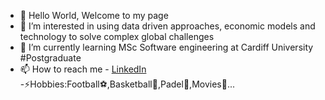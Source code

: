 - 👋 Hello World, Welcome to my page 
- 👀 I’m interested in using data driven approaches, economic models and technology to solve complex global challenges 
- 🌱 I’m currently learning MSc Software engineering at Cardiff University #Postgraduate 
- 📫 How to reach me - <a href="https://www.linkedin.com/in/mohamed-sheekh-a04670252/" rel="nofollow">LinkedIn</a>
-⚡Hobbies:Football<p style="display:inline;">⚽</p>,Basketball<p style="display:inline;">🏀</p>,Padel<p style="display:inline;">🎾</p>,Movies<p style="display:inline;">🎥</p>...

<!---
mohamedsheekh89/mohamedsheekh89 is a ✨ special ✨ repository because its `README.md` (this file) appears on your GitHub profile.
You can click the Preview link to take a look at your changes.
--->
